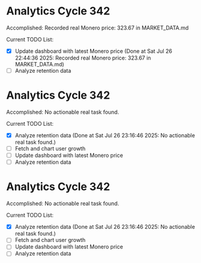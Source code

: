 # Analytics Cycle 342

Accomplished: Recorded real Monero price: 323.67 in MARKET_DATA.md

Current TODO List:

- [x] Update dashboard with latest Monero price  (Done at Sat Jul 26 22:44:36 2025: Recorded real Monero price: 323.67 in MARKET_DATA.md)
- [ ] Analyze retention data

# Analytics Cycle 342

Accomplished: No actionable real task found.

Current TODO List:

- [x] Analyze retention data  (Done at Sat Jul 26 23:16:46 2025: No actionable real task found.)
- [ ] Fetch and chart user growth
- [ ] Update dashboard with latest Monero price
- [ ] Analyze retention data

# Analytics Cycle 342

Accomplished: No actionable real task found.

Current TODO List:

- [x] Analyze retention data  (Done at Sat Jul 26 23:16:46 2025: No actionable real task found.)
- [ ] Fetch and chart user growth
- [ ] Update dashboard with latest Monero price
- [ ] Analyze retention data